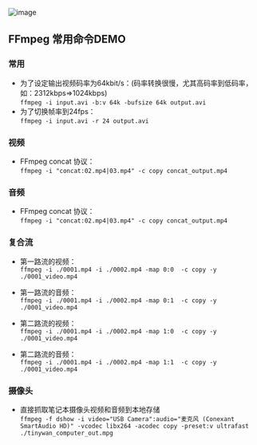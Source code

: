 ![image](https://github.com/Tinywan/PHP_Experience/blob/master/Public/Common/static/images/ffmpeg.png)
## FFmpeg 常用命令DEMO
### 常用
*  为了设定输出视频码率为64kbit/s：(码率转换很慢，尤其高码率到低码率，如：2312kbps=>1024kbps)     
    `ffmpeg -i input.avi -b:v 64k -bufsize 64k output.avi`
*  为了切换帧率到24fps：     
    `ffmpeg -i input.avi -r 24 output.avi`
### 视频
*  FFmpeg concat 协议：     
    `ffmpeg -i "concat:02.mp4|03.mp4" -c copy concat_output.mp4`
    
### 音频
*  FFmpeg concat 协议：     
    `ffmpeg -i "concat:02.mp4|03.mp4" -c copy concat_output.mp4`    

### 复合流
*  第一路流的视频：  
`ffmpeg -i ./0001.mp4 -i ./0002.mp4 -map 0:0  -c copy -y ./0001_video.mp4`    

*  第一路流的音频：  
`ffmpeg -i ./0001.mp4 -i ./0002.mp4 -map 0:1  -c copy -y ./0001_video.mp4`    

*  第二路流的视频：  
`ffmpeg -i ./0001.mp4 -i ./0002.mp4 -map 1:0  -c copy -y ./0001_video.mp4`    

*  第二路流的音频：  
`ffmpeg -i ./0001.mp4 -i ./0002.mp4 -map 1:1  -c copy -y ./0001_video.mp4`    


### 摄像头
*  直接抓取笔记本摄像头视频和音频到本地存储     
    `ffmpeg -f dshow -i video="USB Camera":audio="麦克风 (Conexant SmartAudio HD)" -vcodec libx264 -acodec copy -preset:v ultrafast ./tinywan_computer_out.mpg`    
 
        
    
    
    
    
